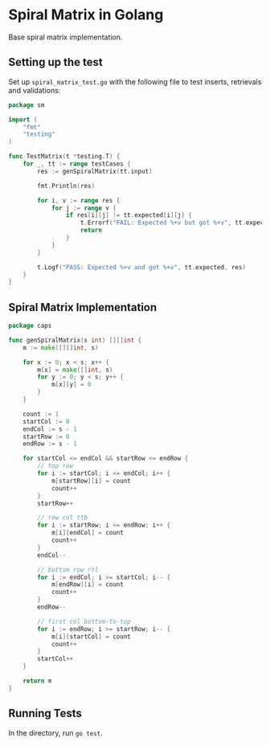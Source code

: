 # Spiral Matrix in Golang

Base spiral matrix implementation.

## Setting up the test

Set up `spiral_matrix_test.go` with the following file to test inserts, retrievals and validations:

```go
package sm

import (
	"fmt"
	"testing"
)

func TestMatrix(t *testing.T) {
	for _, tt := range testCases {
		res := genSpiralMatrix(tt.input)

		fmt.Println(res)

		for i, v := range res {
			for j := range v {
				if res[i][j] != tt.expected[i][j] {
					t.Errorf("FAIL: Expected %+v but got %+v", tt.expected, res)
					return
				}
			}
		}

		t.Logf("PASS: Expected %+v and got %+v", tt.expected, res)
	}
}

```

## Spiral Matrix Implementation

```go
package caps

func genSpiralMatrix(s int) [][]int {
	m := make([][]int, s)

	for x := 0; x < s; x++ {
		m[x] = make([]int, s)
		for y := 0; y < s; y++ {
			m[x][y] = 0
		}
	}

	count := 1
	startCol := 0
	endCol := s - 1
	startRow := 0
	endRow := s - 1

	for startCol <= endCol && startRow <= endRow {
		// top row
		for i := startCol; i <= endCol; i++ {
			m[startRow][i] = count
			count++
		}
		startRow++

		// row col ttb
		for i := startRow; i <= endRow; i++ {
			m[i][endCol] = count
			count++
		}
		endCol--

		// bottom row rtl
		for i := endCol; i >= startCol; i-- {
			m[endRow][i] = count
			count++
		}
		endRow--

		// first col bottom-to-top
		for i := endRow; i >= startRow; i-- {
			m[i][startCol] = count
			count++
		}
		startCol++
	}

	return m
}
```

## Running Tests

In the directory, run `go test`.
